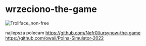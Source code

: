 # wrzeciono-the-game
![Trollface_non-free](https://user-images.githubusercontent.com/119886422/206653656-d5a93755-05d8-4673-9bf0-74944c847759.png)

najlepsza
polecam
https://github.com/Nefr0l/ursynow-the-game
https://github.com/owaii/Polna-Simulator-2022
